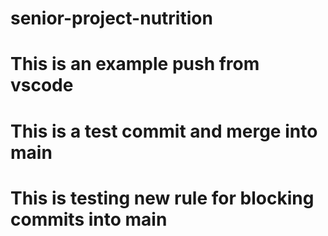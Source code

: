 # senior-project-nutrition

# This is an example push from vscode

# This is a test commit and merge into main

# This is testing new rule for blocking commits into main